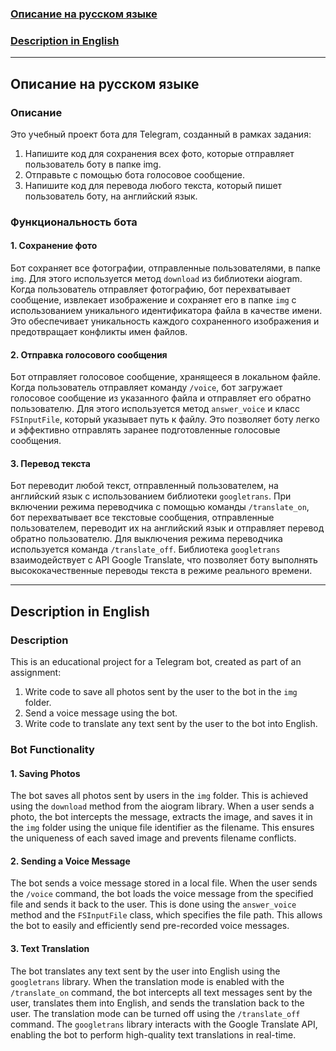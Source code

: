### [Описание на русском языке](#русский)

### [Description in English](#english)

---

## <a name="русский"></a>Описание на русском языке

### Описание

Это учебный проект бота для Telegram, созданный в рамках задания:

1. Напишите код для сохранения всех фото, которые отправляет пользователь боту в папке img.
2. Отправьте с помощью бота голосовое сообщение.
3. Напишите код для перевода любого текста, который пишет пользователь боту, на английский язык.

### Функциональность бота

#### 1. Сохранение фото

Бот сохраняет все фотографии, отправленные пользователями, в папке `img`. Для этого используется метод `download` из библиотеки aiogram. Когда пользователь отправляет фотографию, бот перехватывает сообщение, извлекает изображение и сохраняет его в папке `img` с использованием уникального идентификатора файла в качестве имени. Это обеспечивает уникальность каждого сохраненного изображения и предотвращает конфликты имен файлов.

#### 2. Отправка голосового сообщения

Бот отправляет голосовое сообщение, хранящееся в локальном файле. Когда пользователь отправляет команду `/voice`, бот загружает голосовое сообщение из указанного файла и отправляет его обратно пользователю. Для этого используется метод `answer_voice` и класс `FSInputFile`, который указывает путь к файлу. Это позволяет боту легко и эффективно отправлять заранее подготовленные голосовые сообщения.

#### 3. Перевод текста

Бот переводит любой текст, отправленный пользователем, на английский язык с использованием библиотеки `googletrans`. При включении режима переводчика с помощью команды `/translate_on`, бот перехватывает все текстовые сообщения, отправленные пользователем, переводит их на английский язык и отправляет перевод обратно пользователю. Для выключения режима переводчика используется команда `/translate_off`. Библиотека `googletrans` взаимодействует с API Google Translate, что позволяет боту выполнять высококачественные переводы текста в режиме реального времени.

---

## <a name="english"></a>Description in English

### Description

This is an educational project for a Telegram bot, created as part of an assignment:

1. Write code to save all photos sent by the user to the bot in the `img` folder.
2. Send a voice message using the bot.
3. Write code to translate any text sent by the user to the bot into English.

### Bot Functionality

#### 1. Saving Photos

The bot saves all photos sent by users in the `img` folder. This is achieved using the `download` method from the aiogram library. When a user sends a photo, the bot intercepts the message, extracts the image, and saves it in the `img` folder using the unique file identifier as the filename. This ensures the uniqueness of each saved image and prevents filename conflicts.

#### 2. Sending a Voice Message

The bot sends a voice message stored in a local file. When the user sends the `/voice` command, the bot loads the voice message from the specified file and sends it back to the user. This is done using the `answer_voice` method and the `FSInputFile` class, which specifies the file path. This allows the bot to easily and efficiently send pre-recorded voice messages.

#### 3. Text Translation

The bot translates any text sent by the user into English using the `googletrans` library. When the translation mode is enabled with the `/translate_on` command, the bot intercepts all text messages sent by the user, translates them into English, and sends the translation back to the user. The translation mode can be turned off using the `/translate_off` command. The `googletrans` library interacts with the Google Translate API, enabling the bot to perform high-quality text translations in real-time.
